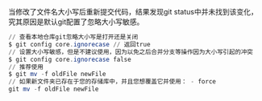 当修改了文件名大小写后重新提交代码，结果发现git status中并未找到该变化，究其原因是默认git配置了忽略大小写敏感。

```powershell
// 查看本地仓库git忽略大小写是打开还是关闭
$ git config core.ignorecase // 返回true
// 设置大小写敏感，但是不建议使用，因为以免之后合并分支等操作因为大小写引起的冲突
$ git config core.ignorecase false
// 推荐使用
$ git mv -f oldFile newFile
// 如果新文件夹已存在于您的存储库中，并且您想覆盖它并使用： - force
git mv -f oldFile newFile
```


